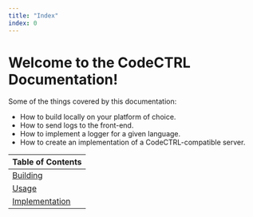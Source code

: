 ```yaml
---
title: "Index"
index: 0
---
```


# Welcome to the CodeCTRL Documentation!

Some of the things covered by this documentation:

-   How to build locally on your platform of choice.
-   How to send logs to the front-end.
-   How to implement a logger for a given language.
-   How to create an implementation of a CodeCTRL-compatible server.

| Table of Contents          |
| :------------------------- |
| [Building](/docs/building) |
| [Usage]()                  |
| [Implementation]()         |
